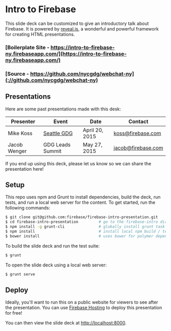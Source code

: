 # Intro to Firebase

This slide deck can be customized to give an introductory talk about Firebase. It is powered by [reveal.js](http://lab.hakim.se/reveal-js), a wonderful and powerful framework for creating HTML presentations.

### [Boilerplate Site - https://intro-to-firebase-ny.firebaseapp.com/](https://intro-to-firebase-ny.firebaseapp.com/)
### [Source - https://github.com/nycgdg/webchat-ny](://github.com/nycgdg/webchat-ny)

## Presentations

Here are some past presentations made with this desk:

| Presenter | Event | Date | Contact |
| --------- | ----- | ---- | ------- |
| Mike Koss | [Seattle GDG](https://plus.sandbox.google.com/events/cp5b162fccbtrk4l3ah2blb5je8) | April 20, 2015 | koss@firebase.com |
| Jacob Wenger | GDG Leads Summit | May 27, 2015 | jacob@firebase.com |

If you end up using this deck, please let us know so we can share the presentation here!

## Setup

This repo uses npm and Grunt to install dependencies, build the deck, run tests, and run a local web
server for the content. To get started, run the following commands:

```bash
$ git clone git@github.com:firebase/firebase-intro-presentation.git
$ cd firebase-intro-presentation         # go to the firebase-intro directory
$ npm install -g grunt-cli               # globally install grunt task runner
$ npm install                            # install local npm build / test dependencies
$ bower install                          # uses bower for polymer dependency
```

To build the slide deck and run the test suite:

```bash
$ grunt
```

To open the slide deck using a local web server:

```bash
$ grunt serve
```

## Deploy

Ideally, you'll want to run this on a public website for viewers to see after the presentation. You can use [Firebase Hosting](https://www.firebase.com/docs/hosting/) to deploy this presentation for free!

You can then view the slide deck at [http://localhost:8000](http://localhost:8000).
